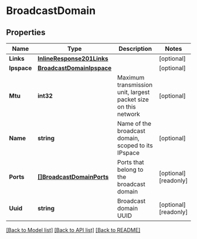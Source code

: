 # BroadcastDomain

## Properties

Name | Type | Description | Notes
------------ | ------------- | ------------- | -------------
**Links** | [**InlineResponse201Links**](inline_response_201__links.md) |  | [optional] 
**Ipspace** | [**BroadcastDomainIpspace**](broadcast_domain_ipspace.md) |  | [optional] 
**Mtu** | **int32** | Maximum transmission unit, largest packet size on this network | [optional] 
**Name** | **string** | Name of the broadcast domain, scoped to its IPspace | [optional] 
**Ports** | [**[]BroadcastDomainPorts**](broadcast_domain_ports.md) | Ports that belong to the broadcast domain | [optional] [readonly] 
**Uuid** | **string** | Broadcast domain UUID | [optional] [readonly] 

[[Back to Model list]](../README.md#documentation-for-models) [[Back to API list]](../README.md#documentation-for-api-endpoints) [[Back to README]](../README.md)


